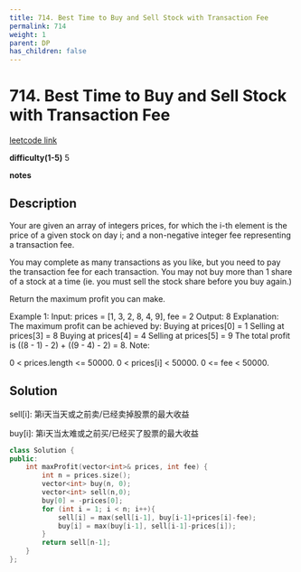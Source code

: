 ```yaml
---
title: 714. Best Time to Buy and Sell Stock with Transaction Fee
permalink: 714
weight: 1
parent: DP
has_children: false
---
```

# 714. Best Time to Buy and Sell Stock with Transaction Fee
[leetcode link](https://leetcode.com/problems/best-time-to-buy-and-sell-stock-with-transaction-fee/)

**difficulty(1-5)** 
5

**notes**   


## Description
Your are given an array of integers prices, for which the i-th element is the price of a given stock on day i; and a non-negative integer fee representing a transaction fee.

You may complete as many transactions as you like, but you need to pay the transaction fee for each transaction. You may not buy more than 1 share of a stock at a time (ie. you must sell the stock share before you buy again.)

Return the maximum profit you can make.

Example 1:
Input: prices = [1, 3, 2, 8, 4, 9], fee = 2
Output: 8
Explanation: The maximum profit can be achieved by:
Buying at prices[0] = 1
Selling at prices[3] = 8
Buying at prices[4] = 4
Selling at prices[5] = 9
The total profit is ((8 - 1) - 2) + ((9 - 4) - 2) = 8.
Note:

0 < prices.length <= 50000.
0 < prices[i] < 50000.
0 <= fee < 50000.

## Solution
sell[i]: 第i天当天或之前卖/已经卖掉股票的最大收益

buy[i]: 第i天当太难或之前买/已经买了股票的最大收益

```c++
class Solution {
public:
    int maxProfit(vector<int>& prices, int fee) {
        int n = prices.size();
        vector<int> buy(n, 0);
        vector<int> sell(n,0);
        buy[0] = -prices[0];
        for (int i = 1; i < n; i++){
            sell[i] = max(sell[i-1], buy[i-1]+prices[i]-fee);
            buy[i] = max(buy[i-1], sell[i-1]-prices[i]);
        }
        return sell[n-1];
    }
};
```


